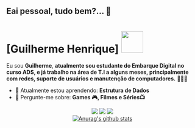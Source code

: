## Eai pessoal, tudo bem?... 👋

<!-- 
**guilhermehenriquefer/guilhermehenriquefer** is a ✨ _special_ ✨ repository because its `README.md` (this file) appears on your GitHub profile.

Here are some ideas to get you started:

- 🔭 I’m currently working on ...
- 🌱 I’m currently learning ...
- 👯 I’m looking to collaborate on ...
- 🤔 I’m looking for help with ...
- 💬 Ask me about ...
- 📫 How to reach me: ...
- 😄 Pronouns: ...
- ⚡ Fun fact: ...
--> 
# [Guilherme Henrique] <img src="https://cdn-icons-png.freepik.com/256/252/252590.png?semt=ais_white_label" width= 57px>

Eu sou <strong>Guilherme</strong>, <strong>atualmente sou estudante do Embarque Digital no curso ADS, e já trabalho na área de T.I a alguns meses, principalmente com redes, suporte de usuários e manutenção de computadores.</strong> 👨🏻‍💻 

- 🚀 Atualmente estou aprendendo: <strong>Estrutura de Dados</strong> 
- 💬 Pergunte-me sobre: <strong>Games 🎮, Filmes e Séries📺</strong>

<div align="center">

  <a href="#" alt="Gmail">
    <img src="https://img.shields.io/badge/-Gmail-FF0000?style=flat-square&labelColor=FF0000&logo=gmail&logoColor=white&link=guilhemrhenric24@gmail.com"/></a>

  <a href="#" alt="Linkedin">
    <img src="https://img.shields.io/badge/-Linkedin-0e76a8?style=flat-square&logo=Linkedin&logoColor=white&link=LINK-DO-SEU-LINKEDIN" /></a>

  <a href="#" alt="Instagram">
    <img src="https://img.shields.io/badge/-Instagram-DF0174?style=flat-square&labelColor=DF0174&logo=instagram&logoColor=white&link=LINK-DO-SEU-INSTAGRAM"/></a>

  </br>
<div align="center">
<a href="https://github-readme-stats-anuraghazra1.vercel.app/api?username=guilhermehenriquefer"><img src="https://github-readme-stats.anuraghazra1.vercel.app/api?username=guilhermehenriquefer&show_icons=true&include_all_commits=true&theme=radical" alt="Anurag's github stats"/>
</a>
</div>
